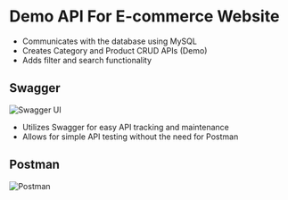 # Demo API For E-commerce Website
- Communicates with the database using MySQL
- Creates Category and Product CRUD APIs (Demo)
- Adds filter and search functionality

## Swagger
![Swagger UI](https://imgtr.ee/images/2024/08/29/ef0ac27c76e09c69d8ad7726b9c71380.png)
- Utilizes Swagger for easy API tracking and maintenance
- Allows for simple API testing without the need for Postman

## Postman
![Postman](https://i.postimg.cc/Gpr2CkCq/Postman.png)
